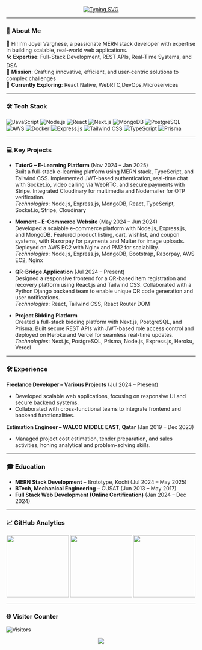 <div align="center">
  <a href="https://git.io/typing-svg">
    <img src="https://readme-typing-svg.herokuapp.com?font=Orbitron&size=28&duration=2500&pause=500&color=00FF9D&background=000000&center=true&width=600&lines=JOYEL+VARGHESE;FULL+STACK+DEVELOPER;INNOVATING+WITH+CODE;OPEN+TO+EXCITING+OPPORTUNITIES;LET'S+BUILD+SOMETHING+GREAT!" alt="Typing SVG">
  </a>
</div>

---

### 🧠 About Me  
👋 Hi! I'm Joyel Varghese, a passionate MERN stack developer with expertise in building scalable, real-world web applications.  
🛠️ **Expertise**: Full-Stack Development, REST APIs, Real-Time Systems, and DSA  
🚀 **Mission**: Crafting innovative, efficient, and user-centric solutions to complex challenges  
🌱 **Currently Exploring**: React Native, WebRTC,DevOps,Microservices  

---

### 🛠️ Tech Stack  
![JavaScript](https://img.shields.io/badge/JavaScript-F7DF1E?style=for-the-badge&logo=javascript&logoColor=black)
![Node.js](https://img.shields.io/badge/Node.js-339933?style=for-the-badge&logo=nodedotjs&logoColor=white)
![React](https://img.shields.io/badge/React-61DAFB?style=for-the-badge&logo=react&logoColor=black)
![Next.js](https://img.shields.io/badge/Next.js-000000?style=for-the-badge&logo=nextdotjs&logoColor=white)
![MongoDB](https://img.shields.io/badge/MongoDB-47A248?style=for-the-badge&logo=mongodb&logoColor=white)
![PostgreSQL](https://img.shields.io/badge/PostgreSQL-316192?style=for-the-badge&logo=postgresql&logoColor=white)
![AWS](https://img.shields.io/badge/AWS-232F3E?style=for-the-badge&logo=amazon-aws)
![Docker](https://img.shields.io/badge/Docker-2496ED?style=for-the-badge&logo=docker&logoColor=white)
![Express.js](https://img.shields.io/badge/Express.js-000000?style=for-the-badge&logo=express&logoColor=white)
![Tailwind CSS](https://img.shields.io/badge/Tailwind_CSS-38B2AC?style=for-the-badge&logo=tailwind-css&logoColor=white)
![TypeScript](https://img.shields.io/badge/TypeScript-007ACC?style=for-the-badge&logo=typescript&logoColor=white)
![Prisma](https://img.shields.io/badge/Prisma-2D3748?style=for-the-badge&logo=prisma&logoColor=white)

---

### 💻 Key Projects  
- **TutorG – E-Learning Platform** (Nov 2024 – Jan 2025)  
  Built a full-stack e-learning platform using MERN stack, TypeScript, and Tailwind CSS. Implemented JWT-based authentication, real-time chat with Socket.io, video calling via WebRTC, and secure payments with Stripe. Integrated Cloudinary for multimedia and Nodemailer for OTP verification.  
  *Technologies*: Node.js, Express.js, MongoDB, React, TypeScript, Socket.io, Stripe, Cloudinary  

- **Moment – E-Commerce Website** (May 2024 – Jun 2024)  
  Developed a scalable e-commerce platform with Node.js, Express.js, and MongoDB. Featured product listing, cart, wishlist, and coupon systems, with Razorpay for payments and Multer for image uploads. Deployed on AWS EC2 with Nginx and PM2 for scalability.  
  *Technologies*: Node.js, Express.js, MongoDB, Bootstrap, Razorpay, AWS EC2, Nginx  

- **QR-Bridge Application** (Jul 2024 – Present)  
  Designed a responsive frontend for a QR-based item registration and recovery platform using React.js and Tailwind CSS. Collaborated with a Python Django backend team to enable unique QR code generation and user notifications.  
  *Technologies*: React, Tailwind CSS, React Router DOM  

- **Project Bidding Platform**  
  Created a full-stack bidding platform with Next.js, PostgreSQL, and Prisma. Built secure REST APIs with JWT-based role access control and deployed on Heroku and Vercel for seamless real-time updates.  
  *Technologies*: Next.js, PostgreSQL, Prisma, Node.js, Express.js, Heroku, Vercel  

---

### 🛠️ Experience  
**Freelance Developer – Various Projects** (Jul 2024 – Present)  
- Developed scalable web applications, focusing on responsive UI and secure backend systems.  
- Collaborated with cross-functional teams to integrate frontend and backend functionalities.  

**Estimation Engineer – WALCO MIDDLE EAST, Qatar** (Jan 2019 – Dec 2023)  
- Managed project cost estimation, tender preparation, and sales activities, honing analytical and problem-solving skills.  

---

### 🎓 Education  
- **MERN Stack Development** – Brototype, Kochi (Jul 2024 – May 2025)  
- **BTech, Mechanical Engineering** – CUSAT (Jun 2013 – May 2017)  
- **Full Stack Web Development (Online Certification)** (Jan 2024 – Dec 2024)  

---

### 📈 GitHub Analytics  
<div align="center">
  <img height="165" src="https://github-readme-stats.vercel.app/api?username=JoyelV&show_icons=true&theme=radical&count_private=true&include_all_commits=true">
  <img height="165" src="https://github-readme-streak-stats.herokuapp.com/?user=JoyelV&theme=radical">
  <img height="165" src="https://github-readme-stats.vercel.app/api/top-langs/?username=JoyelV&layout=compact&theme=radical&langs_count=8&hide=html,css">
</div>

---

### 🌐 Visitor Counter  
![Visitors](https://api.visitorbadge.io/api/visitors?path=https%3A%2F%2Fgithub.com%2FJoyelV&countColor=%234A90E2)

<div align="center">
  <img src="https://user-images.githubusercontent.com/73097560/115834477-dbab4500-a447-11eb-908a-139a6edaec5c.gif" />
</div>
